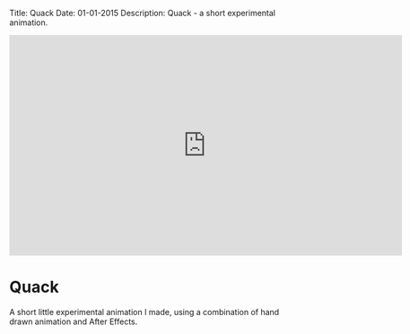 Title: Quack
Date: 01-01-2015
Description: Quack - a short experimental animation.

<iframe src="https://player.vimeo.com/video/133006081" width="700px" height="393px" frameborder="0" webkitallowfullscreen mozallowfullscreen allowfullscreen></iframe>

# Quack

A short little experimental animation I made, using a combination of hand drawn animation and After Effects.
